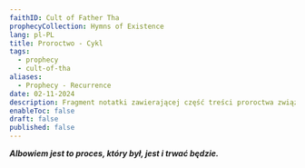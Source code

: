 ```yaml
---
faithID: Cult of Father Tha
prophecyCollection: Hymns of Existence
lang: pl-PL
title: Proroctwo - Cykl
tags:
  - prophecy
  - cult-of-tha
aliases:
  - Prophecy - Recurrence
date: 02-11-2024
description: Fragment notatki zawierającej część treści proroctwa związanego z Kultem Wielkiego Tha.
enableToc: false
draft: false
published: false
---
```

***Albowiem jest to proces, który był, jest i trwać będzie.***
